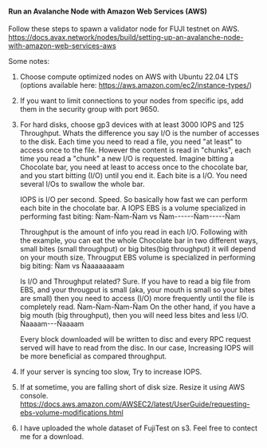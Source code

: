 
#### Run an Avalanche Node with Amazon Web Services (AWS)

Follow these steps to spawn a validator node for FUJI testnet on AWS. https://docs.avax.network/nodes/build/setting-up-an-avalanche-node-with-amazon-web-services-aws

Some notes:
1. Choose compute optimized nodes on AWS with Ubuntu 22.04 LTS (options available here: https://aws.amazon.com/ec2/instance-types/)
2. If you want to limit connections to your nodes from specific ips, add them in the security group with port 9650.
3. For hard disks, choose gp3 devices with at least 3000 IOPS and 125 Throughput. Whats the difference you say
    I/O is the number of accesses to the disk. Each time you need to read a file, you need "at least" to access once to the file. However the content is read in "chunks", 
    each time you read a "chunk" a new I/O is requested. Imagine bitting a Chocolate bar, you need at least to access once to the chocolate bar, and you start bitting (I/O) 
    until you end it. Each bite is a I/O. You need several I/Os to swallow the whole bar.

    IOPS is I/O per second. Speed. So basically how fast we can perform each bite in the chocolate bar. 
    A IOPS EBS is a volume specialized in performing fast biting: Ñam-Ñam-Ñam vs Ñam------Ñam-----Ñam

    Throughput is the amount of info you read in each I/O. Following with the example, you can eat the whole Chocolate bar in two different ways, 
    small bites (small throughput) or big bites(big throughput) it will depend on your mouth size. Througput EBS volume is specialized in performing big biting: Ñam vs Ñaaaaaaaam

    Is I/O and Throughput related? Sure. If you have to read a big file from EBS, and your througput is small (aka, your mouth is small so your bites are small) 
    then you need to access (I/O) more frequently until the file is completely read. Ñam-Ñam-Ñam-Ñam
    On the other hand, if you have a big mouth (big throughput), then you will need less bites and less I/O. Ñaaaam---Ñaaaam

    Every block downloaded will be written to disc and every RPC request served will have to read from the disc.
    In our case, Increasing IOPS will be more beneficial as compared  throughput.

4. If your server is syncing too slow, Try to increase IOPS.
5. If at sometime, you are falling short of disk size. Resize it using AWS console. https://docs.aws.amazon.com/AWSEC2/latest/UserGuide/requesting-ebs-volume-modifications.html
6. I have uploaded the whole dataset of FujiTest on s3. Feel free to contect me for a download.